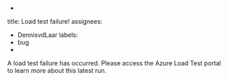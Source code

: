 
-
title: Load test failure!
assignees:
  - DennisvdLaar
labels:
  - bug
-
A load test failure has occurred. Please access the Azure Load Test portal to learn more about this latest run.